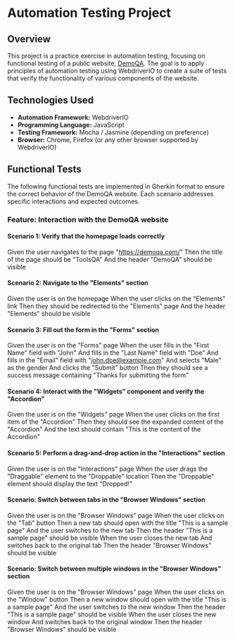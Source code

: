 # Automation Testing Project

## Overview
This project is a practice exercise in automation testing, focusing on functional testing of a public website, [DemoQA](https://demoqa.com/). The goal is to apply principles of automation testing using WebdriverIO to create a suite of tests that verify the functionality of various components of the website.

## Technologies Used
- **Automation Framework:** WebdriverIO
- **Programming Language:** JavaScript
- **Testing Framework:** Mocha / Jasmine (depending on preference)
- **Browser:** Chrome, Firefox (or any other browser supported by WebdriverIO)

## Functional Tests
The following functional tests are implemented in Gherkin format to ensure the correct behavior of the DemoQA website. Each scenario addresses specific interactions and expected outcomes.

### Feature: Interaction with the DemoQA website

#### Scenario 1: Verify that the homepage loads correctly
Given the user navigates to the page "https://demoqa.com/"
Then the title of the page should be "ToolsQA"
And the header "DemoQA" should be visible

#### Scenario 2: Navigate to the "Elements" section
Given the user is on the homepage
When the user clicks on the "Elements" link
Then they should be redirected to the "Elements" page
And the header "Elements" should be visible

#### Scenario 3: Fill out the form in the "Forms" section
Given the user is on the "Forms" page
When the user fills in the "First Name" field with "John"
And fills in the "Last Name" field with "Doe"
And fills in the "Email" field with "john.doe@example.com"
And selects "Male" as the gender
And clicks the "Submit" button
Then they should see a success message containing "Thanks for submitting the form"

#### Scenario 4: Interact with the "Widgets" component and verify the "Accordion"
Given the user is on the "Widgets" page
When the user clicks on the first item of the "Accordion"
Then they should see the expanded content of the "Accordion"
And the text should contain "This is the content of the Accordion"

#### Scenario 5: Perform a drag-and-drop action in the "Interactions" section
Given the user is on the "Interactions" page
When the user drags the "Draggable" element to the "Droppable" location
Then the "Droppable" element should display the text "Dropped!"

#### Scenario: Switch between tabs in the "Browser Windows" section
Given the user is on the "Browser Windows" page
When the user clicks on the "Tab" button
Then a new tab should open with the title "This is a sample page"
And the user switches to the new tab
Then the header "This is a sample page" should be visible
When the user closes the new tab
And switches back to the original tab
Then the header "Browser Windows" should be visible

#### Scenario: Switch between multiple windows in the "Browser Windows" section
Given the user is on the "Browser Windows" page
When the user clicks on the "Window" button
Then a new window should open with the title "This is a sample page"
And the user switches to the new window
Then the header "This is a sample page" should be visible
When the user closes the new window
And switches back to the original window
Then the header "Browser Windows" should be visible